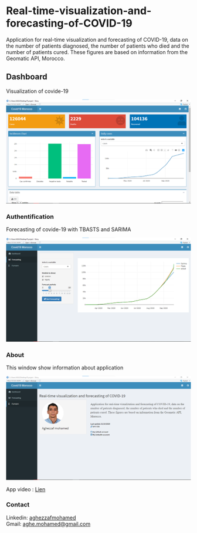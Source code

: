 # Real-time-visualization-and-forecasting-of-COVID-19
Application for real-time visualization and forecasting of COVID-19, data on the number of patients diagnosed, the number of patients who died and the number of patients cured. These figures are based on information from the Geomatic API, Morocco.


## Dashboard
<p>Visualization of covide-19</p>
<img src="dashboard.png">

###	Authentification
<p>Forecasting of covide-19 with  TBASTS and SARIMA</p>
<img src="forecasting.png">

### About
<p>This window show information about application</p>
<img src="about.png">

App video : <a href="https://www.linkedin.com/posts/mohamed-aghezzaf_smartchatbot-chatbot-python-activity-6709044049849937920-zRs1">Lien<a/> <br>
### Contact
Linkedin: <a href="https://www.linkedin.com/in/mohamed-aghezzaf/">aghezzafmohamed<a/> <br>
Gmail: aghe.mohamed@gmail.com
